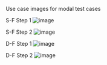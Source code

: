 Use case images for modal test cases

S-F Step 1 ![image](https://user-images.githubusercontent.com/73354907/142691689-83604643-9476-4947-970f-8d822a84d479.png)

S-F Step 2 ![image](https://user-images.githubusercontent.com/73354907/142691094-d11d0eb2-3670-4acb-a847-642c8ed3f12c.png)

D-F Step 1 ![image](https://user-images.githubusercontent.com/73354907/142691259-6d537a26-5777-41ed-bbee-b1ff1be9d310.png)

D-F Step 2 ![image](https://user-images.githubusercontent.com/73354907/142691289-27fe2c12-d3dc-4142-b948-beaf7e1cd1c8.png)



